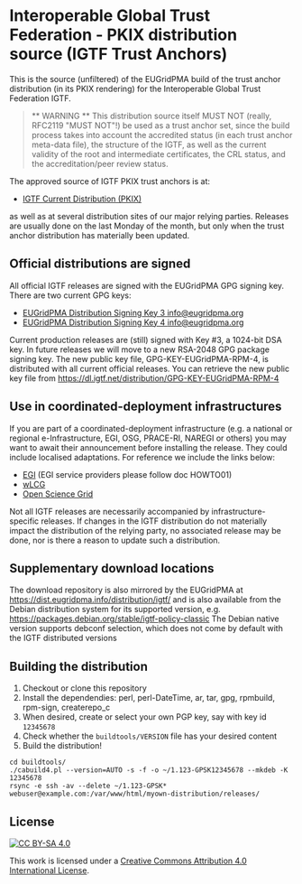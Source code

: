 # Interoperable Global Trust Federation - PKIX distribution source (IGTF Trust Anchors)

This is the source (unfiltered) of the EUGridPMA build of the trust anchor 
distribution (in its PKIX rendering) for the Interoperable Global Trust
Federation IGTF. 

> ** WARNING **
> This distribution source itself MUST NOT (really, RFC2119 "MUST NOT"!) be 
> used as a trust anchor set, since the build process takes into account 
> the accredited status (in each trust anchor meta-data file), the structure 
> of the IGTF, as well as the current validity of the root and intermediate
> certificates, the CRL status, and the accreditation/peer review status.


The approved source of IGTF PKIX trust anchors is at:

* [IGTF Current Distribution (PKIX)](https://dl.igtf.net/distribution/current/)

as well as at several distribution sites of our major relying parties. 
Releases are usually done on the last Monday of the month, but only when 
the trust anchor distribution has materially been updated. 

## Official distributions are signed

All official IGTF releases are signed with the EUGridPMA GPG signing key.
There are two current GPG keys:
* [EUGridPMA Distribution Signing Key 3 <info@eugridpma.org>](https://pgp.surfnet.nl/pks/lookup?search=d12e922822be64d50146188bc32d99c83cdbbc71&fingerprint=on&op=index)
* [EUGridPMA Distribution Signing Key 4 <info@eugridpma.org>](https://pgp.surfnet.nl/pks/lookup?search=565f4528ead3f53727b5a2e9b055005676341f1a&fingerprint=on&op=index)

Current production releases are (still) signed with Key #3, a 1024-bit DSA
key. In future releases we will move to a new RSA-2048 GPG package signing
key. The new public key file, GPG-KEY-EUGridPMA-RPM-4, is distributed with
all current official releases. You can retrieve the new public key file from 
  https://dl.igtf.net/distribution/GPG-KEY-EUGridPMA-RPM-4

## Use in coordinated-deployment infrastructures

If you are part of a coordinated-deployment infrastructure (e.g. a national
or regional e-Infrastructure, EGI, OSG, PRACE-RI, NAREGI or others) you may
want to await their announcement before installing the release.  They could
include localised adaptations. For reference we include the links below:
* [EGI](https://edu.nl/envyq) (EGI service providers please follow doc HOWTO01)
* [wLCG](https://lcg-ca.web.cern.ch)
* [Open Science Grid](https://repo.opensciencegrid.org/cadist/)

Not all IGTF releases are necessarily accompanied by infrastructure-specific
releases. If changes in the IGTF distribution  do not materially impact  the
distribution of the relying party, no associated release may be done, nor is
there a reason to update such a distribution.

## Supplementary download locations

The download repository is also mirrored by the EUGridPMA at
https://dist.eugridpma.info/distribution/igtf/
and is also available from the Debian distribution system for its supported
version, e.g. https://packages.debian.org/stable/igtf-policy-classic
The Debian native version supports debconf selection, which does not come
by default with the IGTF distributed versions

## Building the distribution

1. Checkout or clone this repository
1. Install the dependendies: perl, perl-DateTime, ar, tar, gpg, rpmbuild, rpm-sign, createrepo_c
1. When desired, create or select your own PGP key, say with key id `12345678`
1. Check whether the `buildtools/VERSION` file has your desired content
1. Build the distribution!

```
cd buildtools/
./cabuild4.pl --version=AUTO -s -f -o ~/1.123-GPSK12345678 --mkdeb -K 12345678
rsync -e ssh -av --delete ~/1.123-GPSK* webuser@example.com:/var/www/html/myown-distribution/releases/
```

## License

[![CC BY-SA 4.0][cc-by-shield]][cc-by]

This work is licensed under a [Creative Commons Attribution 4.0 International License][cc-by].

[cc-by]: http://creativecommons.org/licenses/by/4.0/
[cc-by-shield]: https://img.shields.io/badge/License-CC%20BY--4.0-lightgrey.svg
